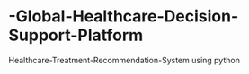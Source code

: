# -Global-Healthcare-Decision-Support-Platform
Healthcare-Treatment-Recommendation-System using python
